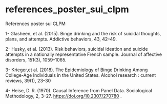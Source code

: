 # references_poster_sui_clpm
References poster sui CLPM

1- Glasheen, et al. (2015). Binge drinking and the risk of suicidal thoughts, plans, and attempts. Addictive behaviors, 43, 42–49. 

2- Husky, et al. (2013). Risk behaviors, suicidal ideation and suicide attempts in a nationally representative French sample. Journal of affective disorders, 151(3), 1059–1065.

3- Krieger,et al. (2018). The Epidemiology of Binge Drinking Among College-Age Individuals in the United States. Alcohol research : current reviews, 39(1), 23–30

4- Heise, D. R. (1970). Causal Inference from Panel Data. Sociological Methodology, 2, 3–27. https://doi.org/10.2307/270780
. 

